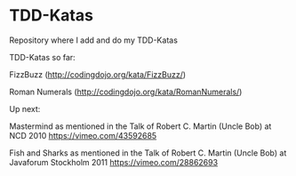 # TDD-Katas
Repository where I add and do my TDD-Katas

TDD-Katas so far:

FizzBuzz (http://codingdojo.org/kata/FizzBuzz/)

Roman Numerals (http://codingdojo.org/kata/RomanNumerals/)

Up next: 

Mastermind as mentioned in the Talk of Robert C. Martin (Uncle Bob) at NCD 2010 https://vimeo.com/43592685

Fish and Sharks as mentioned in the Talk of Robert C. Martin (Uncle Bob) at Javaforum Stockholm 2011 https://vimeo.com/28862693
